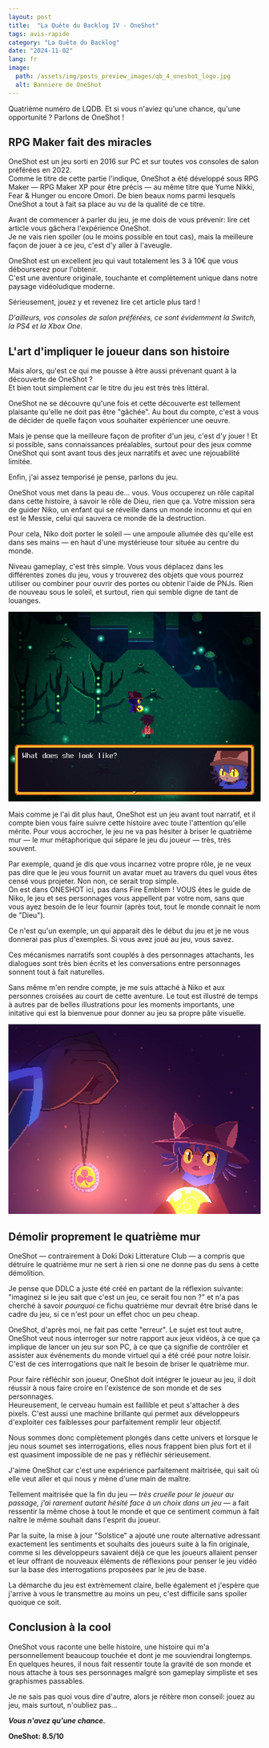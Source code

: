 ```yaml
---
layout: post
title:  "La Quête du Backlog IV - OneShot"
tags: avis-rapide
category: "La Quête du Backlog"
date: "2024-11-02"
lang: fr
image:
  path: /assets/img/posts_preview_images/qb_4_oneshot_logo.jpg
  alt: Banniere de OneShot
---
```


Quatrième numéro de LQDB. Et si vous n'aviez qu'une chance, qu'une opportunité ? Parlons de OneShot !

## RPG Maker fait des miracles

OneShot est un jeu sorti en 2016 sur PC et sur toutes vos consoles de salon préférées en 2022.  
Comme le titre de cette partie l'indique, OneShot a été développé sous RPG Maker &mdash; RPG Maker XP pour être précis &mdash; au même titre que Yume Nikki, Fear & Hunger ou encore Omori. De bien beaux noms parmi lesquels OneShot a tout à fait sa place au vu de la qualité de ce titre.

Avant de commencer à parler du jeu, je me dois de vous prévenir: lire cet article vous gâchera l'expérience OneShot.  
Je ne vais rien spoiler (ou le moins possible en tout cas), mais la meilleure façon de jouer à ce jeu, c'est d'y aller à l'aveugle.

OneShot est un excellent jeu qui vaut totalement les 3 à 10€ que vous débourserez pour l'obtenir.  
C'est une aventure originale, touchante et complètement unique dans notre paysage vidéoludique moderne. 

Sérieusement, jouez y et revenez lire cet article plus tard !

*D'ailleurs, vos consoles de salon préférées, ce sont évidemment la Switch, la PS4 et la Xbox One.*


## L'art d'impliquer le joueur dans son histoire

Mais alors, qu'est ce qui me pousse à être aussi prévenant quant à la découverte de OneShot ?  
Et bien tout simplement car le titre du jeu est très très littéral.

OneShot ne se découvre qu'une fois et cette découverte est tellement plaisante qu'elle ne doit pas être "gâchée". 
Au bout du compte, c'est à vous de décider de quelle façon vous souhaiter expériencer une oeuvre. 

Mais je pense que la meilleure façon de profiter d'un jeu, c'est d'y jouer ! Et si possible, sans connaissances préalables, surtout pour des jeux comme OneShot qui sont avant tous des jeux narratifs et avec une rejouabilité limitée.

Enfin, j'ai assez temporisé je pense, parlons du jeu. 

OneShot vous met dans la peau de... vous. Vous occuperez un rôle capital dans cette histoire, à savoir le rôle de Dieu, rien que ça.
Votre mission sera de guider Niko, un enfant qui se réveille dans un monde inconnu et qui en est le Messie, celui qui sauvera ce monde de la destruction.

Pour cela, Niko doit porter le soleil &mdash; une ampoule allumée dès qu'elle est dans ses mains &mdash; en haut d'une mystérieuse tour située au centre du monde.

Niveau gameplay, c'est très simple. Vous vous déplacez dans les différentes zones du jeu, vous y trouverez des objets que vous pourrez utiliser ou combiner pour ouvrir des portes ou obtenir l'aide de PNJs. Rien de nouveau sous le soleil, et surtout, rien qui semble digne de tant de louanges.

![Screenshot du gameplay de OneShot](/assets/img/articles/qb_4_oneshot/gameplay.jpg)

Mais comme je l'ai dit plus haut, OneShot est un jeu avant tout narratif, et il compte bien vous faire suivre cette histoire avec toute l'attention qu'elle mérite. 
Pour vous accrocher, le jeu ne va pas hésiter à briser le quatrième mur &mdash; le mur métaphorique qui sépare le jeu du joueur &mdash; très, très souvent. 

Par exemple, quand je dis que vous incarnez votre propre rôle, je ne veux pas dire que le jeu vous fournit un avatar muet au travers du quel vous êtes censé vous projeter. Non non, ce serait trop simple.   
On est dans ONESHOT ici, pas dans Fire Emblem ! VOUS êtes le guide de Niko, le jeu et ses personnages vous appellent par votre nom, sans que vous ayez besoin de le leur fournir (après tout, tout le monde connait le nom de "Dieu").

Ce n'est qu'un exemple, un qui apparait dès le début du jeu et je ne vous donnerai pas plus d'exemples. Si vous avez joué au jeu, vous savez. 

Ces mécanismes narratifs sont couplés à des personnages attachants, les dialogues sont très bien écrits et les conversations entre personnages sonnent tout à fait naturelles.  

Sans même m'en rendre compte, je me suis attaché à Niko et aux personnes croisées au court de cette aventure. Le tout est illustré de temps à autres par de belles illustrations pour les moments importants, une initative qui est la bienvenue pour donner au jeu sa propre pâte visuelle.

![Exemple d'illustration dans OneShot](/assets/img/articles/qb_4_oneshot/illustration_exemple.jpg)

## Démolir proprement le quatrième mur

OneShot &mdash; contrairement à Doki Doki Litterature Club &mdash; a compris que détruire le quatrième mur ne sert à rien si one ne donne pas du sens à cette démolition.

Je pense que DDLC a juste été créé en partant de la réflexion suivante: "imaginez si le jeu sait que c'est un jeu, ce serait fou non ?" et n'a pas cherché à savoir *pourquoi* ce fichu quatrième mur devrait être brisé dans le cadre du jeu, si ce n'est pour un effet choc un peu cheap.

OneShot, d'après moi, ne fait pas cette "erreur". Le sujet est tout autre, OneShot veut nous interroger sur notre rapport aux jeux vidéos, à ce que ça implique de lancer un jeu sur son PC, à ce que ça signifie de contrôler et assister aux événements du monde virtuel qui a été créé pour notre loisir. C'est de ces interrogations que nait le besoin de briser le quatrième mur.

Pour faire réfléchir son joueur, OneShot doit intégrer le joueur au jeu, il doit réussir à nous faire croire en l'existence de son monde et de ses personnages.   
Heureusement, le cerveau humain est faillible et peut s'attacher à des pixels. C'est aussi une machine brillante qui permet aux développeurs d'exploiter ces faiblesses pour parfaitement remplir leur objectif.

Nous sommes donc complètement plongés dans cette univers et lorsque le jeu nous soumet ses interrogations, elles nous frappent bien plus fort et il est quasiment impossible de ne pas y réfléchir sérieusement.

J'aime OneShot car c'est une expérience parfaitement maitrisée, qui sait où elle veut aller et qui nous y mène d'une main de maître. 

Tellement maitrisée que la fin du jeu &mdash; *très cruelle pour le joueur au passage, j'ai rarement autant hésité face à un choix dans un jeu* &mdash; a fait ressentir la même chose à tout le monde et que ce sentiment commun à fait naître le même souhait dans l'esprit du joueur.

Par la suite, la mise à jour "Solstice" a ajouté une route alternative adressant exactement les sentiments et souhaits des joueurs suite à la fin originale, comme si les développeurs savaient déjà ce que les joueurs allaient penser et leur offrant de nouveaux éléments de réflexions pour penser le jeu vidéo sur la base des interrogations proposées par le jeu de base.

La démarche du jeu est extrèmement claire, belle également et j'espère que j'arrive à vous le transmettre au moins un peu, c'est difficile sans spoiler quoique ce soit.

## Conclusion à la cool

OneShot vous raconte une belle histoire, une histoire qui m'a personnellement beaucoup touchée et dont je me souviendrai longtemps. 
En quelques heures, il nous fait ressentir toute la gravité de son monde et nous attache à tous ses personnages malgré son gameplay simpliste et ses graphismes passables.

Je ne sais pas quoi vous dire d'autre, alors je réitère mon conseil: jouez au jeu, mais surtout, n'oubliez pas...


***Vous n'avez qu'une chance.***



**OneShot: 8.5/10**